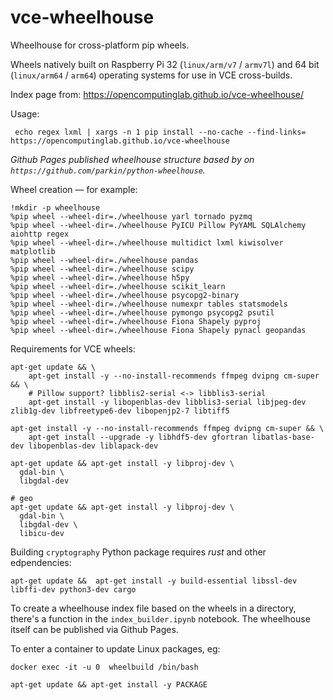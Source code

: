 # vce-wheelhouse
Wheelhouse for cross-platform pip wheels.

Wheels natively built on Raspberry Pi 32 (`linux/arm/v7` / `armv7l`) and 64 bit (`linux/arm64` / `arm64`) operating systems for use in VCE cross-builds.

Index page from: https://opencomputinglab.github.io/vce-wheelhouse/

Usage: 

```
 echo regex lxml | xargs -n 1 pip install --no-cache --find-links= https://opencomputinglab.github.io/vce-wheelhouse
 ```

*Github Pages published wheelhouse structure based by on `https://github.com/parkin/python-wheelhouse`.*


Wheel creation — for example:

```
!mkdir -p wheelhouse
%pip wheel --wheel-dir=./wheelhouse yarl tornado pyzmq
%pip wheel --wheel-dir=./wheelhouse PyICU Pillow PyYAML SQLAlchemy aiohttp regex
%pip wheel --wheel-dir=./wheelhouse multidict lxml kiwisolver matplotlib
%pip wheel --wheel-dir=./wheelhouse pandas
%pip wheel --wheel-dir=./wheelhouse scipy
%pip wheel --wheel-dir=./wheelhouse h5py
%pip wheel --wheel-dir=./wheelhouse scikit_learn
%pip wheel --wheel-dir=./wheelhouse psycopg2-binary
%pip wheel --wheel-dir=./wheelhouse numexpr tables statsmodels
%pip wheel --wheel-dir=./wheelhouse pymongo psycopg2 psutil
%pip wheel --wheel-dir=./wheelhouse Fiona Shapely pyproj
%pip wheel --wheel-dir=./wheelhouse Fiona Shapely pynacl geopandas
```

Requirements for VCE wheels:

```
apt-get update && \
    apt-get install -y --no-install-recommends ffmpeg dvipng cm-super && \
    # Pillow support? libblis2-serial <-> libblis3-serial
    apt-get install -y libopenblas-dev libblis3-serial libjpeg-dev zlib1g-dev libfreetype6-dev libopenjp2-7 libtiff5
    
apt-get install -y --no-install-recommends ffmpeg dvipng cm-super && \
    apt-get install --upgrade -y libhdf5-dev gfortran libatlas-base-dev libopenblas-dev liblapack-dev

apt-get update && apt-get install -y libproj-dev \
  gdal-bin \
  libgdal-dev
  
# geo
apt-get update && apt-get install -y libproj-dev \
  gdal-bin \
  libgdal-dev \
  libicu-dev
```

Building `cryptography` Python package requires *rust* and other edpendencies:

```
apt-get update &&  apt-get install -y build-essential libssl-dev libffi-dev python3-dev cargo
```

To create a wheelhouse index file based on the wheels in a directory, there's a function in the `index_builder.ipynb` notebook. The wheelhouse itself can be published via Github Pages.

To enter a container to update Linux packages, eg:

```
docker exec -it -u 0  wheelbuild /bin/bash

apt-get update && apt-get install -y PACKAGE
```
